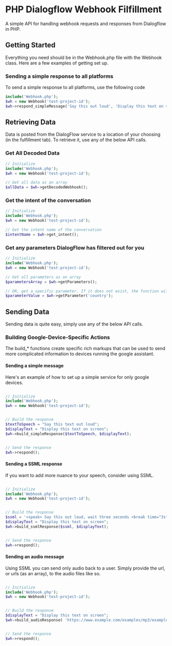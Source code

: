 # PHP Dialogflow Webhook Filfillment
A simple API for handling webhook requests and responses from Dialogflow in PHP.

## Getting Started

Everything you need should be in the Webhook.php file with the Webhook class. Here are a few examples of getting set up.


### Sending a simple response to all platforms
To send a simple response to all platforms, use the following code

`````php
include('Webhook.php');
$wh = new Webhook('test-project-id');
$wh->respond_simpleMessage('Say this out loud', 'Display this text on screen');

`````

## Retrieving Data
Data is posted from the DialogFlow service to a location of your choosing (in the fulfillment tab). To retrieve it, use any of the below API calls.

### Get All Decoded Data
`````php
// Initialize
include('Webhook.php');
$wh = new Webhook('test-project-id');

// Get all data as an array
$allData = $wh->getDecodedWebhook();
`````

### Get the intent of the conversation
`````php
// Initialize
include('Webhook.php');
$wh = new Webhook('test-project-id');

// Get the intent name of the conversation
$intentName = $wh->get_intent();
`````

### Get any parameters DialogFlow has filtered out for you
`````php
// Initialize
include('Webhook.php');
$wh = new Webhook('test-project-id');

// Get all parameters as an array
$parametersArray = $wh->getParameters();

// OR, get a specific parameter. If it does not exist, the function will return FALSE
$parameterValue = $wh->getParameter('country');
`````


## Sending Data
Sending data is quite easy, simply use any of the below API calls.

### Building Google-Device-Specific Actions
The build_* functions create specific rich markups that can be used to send more complicated information to devices running the google assistant.

#### Sending a simple message
Here's an example of how to set up a simple service for only google devices.

`````php

// Initialize
include('Webhook.php');
$wh = new Webhook('test-project-id');


// Build the response
$textToSpeech = "Say this text out loud";
$displayText = "Display this text on screen";
$wh->build_simpleResponse($textToSpeech, $displayText);


// Send the response
$wh->respond();

`````

#### Sending a SSML response
If you want to add more nuance to your speech, consider using SSML.

`````php

// Initialize
include('Webhook.php');
$wh = new Webhook('test-project-id');


// Build the response
$ssml = '<speak> Say this out loud, wait three seconds <break time="3s"/> then continue speaking. </speak> ';
$displayText = "Display this text on screen";
$wh->build_ssmlResponse($ssml, $displayText);


// Send the response
$wh->respond();

`````

#### Sending an audio message
Using SSML you can send only audio back to a user. Simply provide the url, or urls (as an array), to the audio files like so.

`````php

// Initialize
include('Webhook.php');
$wh = new Webhook('test-project-id');


// Build the response
$displayText = "Display this text on screen";
$wh->build_audioResponse( 'https://www.example.com/examples/mp3/example1.mp3', $displayText);


// Send the response
$wh->respond();

`````


